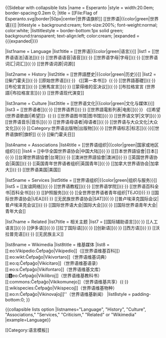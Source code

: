 {{Sidebar with collapsible lists
|name  = Esperanto
|style = width:20.0em; border-spacing:0.2em 0;
|title =  [[File:Flag of Esperanto.svg|border|50px|center|世界语旗帜]] [[世界语|{{color|green|世界语}}]]
|titlestyle = background:cream; font-size:200%; font-weight:normal; color:white;
|listtitlestyle = border-bottom:1px solid green; background:transparent; text-align:left; color:cream;
|expanded = {{{expanded|}}}

|list1name  = Language
|list1title = [[世界语|{{color|green|语言}}]]
|list1 = [[世界语语法|语法]]{{·}} [[世界语语音|语音]]{{·}} [[世界语字母|字母]]{{·}} [[世界语词汇|词汇]]{{·}} [[世界语词源|词源]]

|list2name  = History
|list2title = [[世界語歷史|{{color|green|历史}}]]
|list2 = [[柴门霍夫]]{{·}} [[原始世界语]]{{·}} 《[[第一本书]]》{{·}} [[世界語基礎]]{{·}} [[布伦宣言]]{{·}} [[勞馬宣言]]{{·}} [[蒙得维的亚决议]]{{·}}  [[布拉格宣言 (世界語)|布拉格宣言]]{{·}}  [[世界语现代演变]]

|list3name  = Culture
|list3title = [[世界语文化|{{color|green|文化与媒体}}]]
|list3 = [[世界语者]]{{·}} [[世界语界]]{{·}} [[世界語電影列表|电影]]{{·}} 《[[希望 (世界语歌曲)|希望]]》{{·}} [[世界语图书馆|图书馆]]{{·}} [[世界语文学|文学]]{{·}} [[世界语音乐|音乐]]{{·}} [[世界语母语者|母语者]]{{·}} [[世界语与大众文化|大众文化]]{{·}} [[:Category:世界语出版物|出版物]]{{·}} [[世界语标志|标志]]{{·}}[[世界语旗帜|旗帜]] {{·}} [[柴门霍夫日]]

|list4name  = Associations
|list4title = [[世界语组织|{{color|green|国家或地区组织}}]]
|list4 = [[中华全国世界语协会|中国大陆]]{{·}} [[日本世界語協會|日本]]{{·}} [[台灣世界語協會|台灣]]{{·}} [[澳洲世界語協會|澳洲]]{{·}} [[英国世界语协会|英国]]{{·}} [[英国青年世界语者组织|英国青年]]{{·}} [[加拿大世界语协会|加拿大]]{{·}} [[世界语美国|美国]]

|list5name  = Services
|list5title = [[世界语组织|{{color|green|组织与服务}}]]
|list5 = [[友谊网络]]{{·}} [[世界语教程]]{{·}} [[世界语学院]]{{·}} [[世界语百科全书|百科全书]]{{·}} [[护照服务]]{{·}} [[全世界世界语者青年组织|TEJO]]{{·}} [[国际世界语协会|UEA]]{{·}} [[无民族世界语协会|SAT]]{{·}} [[普卢埃泽克国际会议|普卢埃泽克会议]]{{·}} [[国际世界语大会|国际大会]]{{·}} [[国际世界语青年大会|青年大会]]

<!-- 全红字，暂时隐藏
|list6name  = Criticism
|list6title = [[Criticism of Esperanto|{{color|green|Criticism}}]]
|list6 = [[Gender reform in Esperanto|Gender]] <br> [[Esperantido]]{{·}} [[Reformed Esperanto|Reformed]] <br> [[Comparison between Esperanto and Ido|''vs.'' Ido]]{{·}} [[Comparison between Esperanto and Interlingua|''vs.'' Interlingua]]{{·}} [[Comparison between Esperanto and Novial|''vs.'' Novial]]
-->

|list7name  = Related
|list7title = 相关主题
|list7 = [[国际辅助语言]]{{·}} [[人工语言]]{{·}} [[伊多语]]{{·}} [[拉丁国际语]]{{·}} [[创新语]]{{·}} [[西方语]]{{·}} [[沃拉普克语]]{{·}} [[无民族主义]]

|list8name  = Wikimedia
|list8title = 维基媒体
|list8 = [[:eo:Vikipedio:Ĉefpaĝo|Vikipedio]]（[[世界语维基百科]]）<br>[[:eo:wikt:Ĉefpaĝo|Vikivortaro]]（世界语维基词典）<br>[[:eo:q:Ĉefpaĝo|Vikicitaro]]（世界语维基语录）<br>[[:eo:s:Ĉefpaĝo|Vikifontaro]]（世界语维基文库）<br>[[:b:eo:Ĉefpaĝo|Vikilibroj]]（世界语维基教科书）<br>[[:commons:Ĉefpaĝo|Vikikomunejo]]（世界语维基共享）{{·}}[[:wikispecies:Ĉefpaĝo|Vikispecoj]]（世界语维基物种）<br>[[:eo:n:Ĉefpaĝo|Vikinovaĵoj]]''（世界语维基新闻）
|list8style = padding-bottom:0;
}}<noinclude>

{{collapsible lists option |listnames="Language", "History", "Culture", "Associations," "Services," "Criticism," "Related" or "Wikimedia" |example=Language}}

[[Category:语言模板]]
</noinclude>